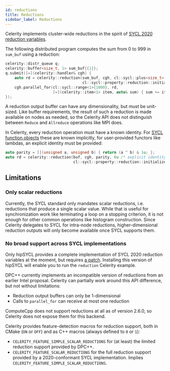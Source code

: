```yaml
---
id: reductions
title: Reductions
sidebar_label: Reductions
---
```


Celerity implements cluster-wide reductions in the spirit of
[SYCL 2020 reduction variables](https://www.khronos.org/registry/SYCL/specs/sycl-2020/html/sycl-2020.html#sec:reduction).

The following distributed program computes the sum from 0 to 999 in `sum_buf` using a reduction:

```c++
celerity::distr_queue q;
celerity::buffer<size_t, 1> sum_buf{{1}};
q.submit([=](celerity::handler& cgh) {
    auto rd = celerity::reduction(sum_buf, cgh, cl::sycl::plus<size_t>{},
                                  cl::sycl::property::reduction::initialize_to_identity{});
    cgh.parallel_for(cl::sycl::range<1>{1000}, rd,
                     [=](celerity::item<1> item, auto& sum) { sum += item.get_id(0); });
});
```

A reduction output buffer can have any dimensionality, but must be unit-sized. Like buffer requirements, the result of
such a reduction is made available on nodes as needed, so the Celerity API does not distinguish between `Reduce` and
`Allreduce` operations like MPI does.

In Celerity, every reduction operation must have a known identity. For
[SYCL function objects](https://www.khronos.org/registry/SYCL/specs/sycl-2020/html/sycl-2020.html#sec:function-objects)
these are known implicitly, for user-provided functors like lambdas, an explicit identity must be provided:

```c++
auto parity = [](unsigned a, unsigned b) { return (a ^ b) & 1u; };
auto rd = celerity::reduction(buf, cgh, parity, 0u /* explicit identity */,
                              cl::sycl::property::reduction::initialize_to_identity{});
```

## Limitations

### Only scalar reductions

Currently, the SYCL standard only mandates scalar reductions, i.e. reductions that produce a single scalar value.
While that is useful for synchronization work like terminating a loop on a stopping criterion, it is not enough for
other common operations like histogram construction. Since Celerity delegates to SYCL for intra-node reductions,
higher-dimensional reduction outputs will only become available once SYCL supports them.

### No broad support across SYCL implementations

Only hipSYCL provides a complete implementation of SYCL 2020 reduction variables at the moment, but
requires [a patch](https://github.com/illuhad/hipSYCL/pull/578). Installing this version of hipSYCL will
enable you to run the `reduction` Celerity example.

DPC++ currently implements an incompatible version of reductions from an earlier Intel proposal.
Celerity can partially work around this API difference, but not without limitations:

- Reduction output buffers can only be 1-dimensional
- Calls to `parallel_for` can receive at most one reduction

ComputeCpp does not support reductions at all as of version 2.6.0, so Celerity does not expose them for this backend.

Celerity provides feature-detection macros for reduction support, both in CMake (`ON` or `OFF`) and
as C++ macros (always defined to `0` or `1`):

- `CELERITY_FEATURE_SIMPLE_SCALAR_REDUCTIONS` for (at least) the limited reduction support provided
  by DPC++.
- `CELERITY_FEATURE_SCALAR_REDUCTIONS` for the full reduction support provided by a 2020-conformant
  SYCL implementation. Implies `CELERITY_FEATURE_SIMPLE_SCALAR_REDUCTIONS`.
